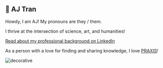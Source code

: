## 🔮 AJ Tran

Howdy, I am AJ! My pronouns are they / them. 

I thrive at the intersection of science, art, and humanities! 

<!-- [Check out my website!](https://ajtran303.github.io/) -->

[Read about my professional background on LinkedIn](https://www.linkedin.com/in/ajtran-dev/)

As a person with a love for finding and sharing knowledge, I love [PRAXIS](https://www.wordnik.com/words/praxis)!

<!-- [I am also on GitLab](https://gitlab.com/occvlt)

![decorative](https://user-images.githubusercontent.com/31839316/96356889-ec9e8680-10b1-11eb-99b5-7a196827eecb.png)

![AJ's github stats](https://github-readme-stats.vercel.app/api?username=ajtran303&show_icons=true&theme=synthwave)  -->

![decorative](https://user-images.githubusercontent.com/31839316/96356871-bc56e800-10b1-11eb-92b2-f8d19160831b.png)
